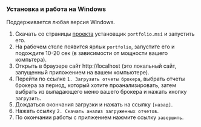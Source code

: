 ### Установка и работа на Windows

Поддерживается любая версия Windows.
1. Скачать со страницы [проекта](https://github.com/vananiev/portfolio/releases/latest) установщик `portfolio.msi`
   и запустить его.
1. На рабочем столе появится ярлык `portfolio`, запустите его и подождите 10-20 сек (в зависимости от мощности вашего компьтера).
1. Открыть в  браузере сайт http://localhost (это локальный сайт, запущенный приложением на вашем компьютере).
1. Перейти по ссылке `1. Загрузить отчеты брокера`, выбрать отчеты брокера за период, который хотите проанализировать,
   затем выбрать из выпадающего меню вашего брокера и нажать кнопку `загрузить`.
1. Дождаться окончания загрузки и нажать на ссылку `[назад]`.
1. Нажать ссылку `2. Скачать анализ загруженных отчетов`.
1. По окончании работы с прилжением нажмите ссылку `завершить`.